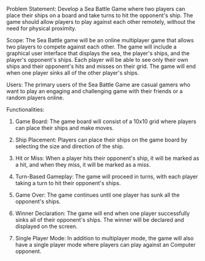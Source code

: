 Problem Statement:
Develop a Sea Battle Game where two players can place their ships on a board and take turns to hit the opponent's ship. The game should allow players to play against each other remotely, without the need for physical proximity.

Scope:
The Sea Battle game will be an online multiplayer game that allows two players to compete against each other. The game will include a graphical user interface that displays the sea, the player's ships, and the player's opponent's ships. Each player will be able to see only their own ships and their opponent's hits and misses on their grid. The game will end when one player sinks all of the other player's ships.

Users:
The primary users of the Sea Battle Game are casual gamers who want to play an engaging and challenging game with their friends or a random players online.


Functionalities:
1. Game Board: The game board will consist of a 10x10 grid where players can place their ships and make moves.

2. Ship Placement: Players can place their ships on the game board by selecting the size and direction of the ship.

3. Hit or Miss: When a player hits their opponent's ship, it will be marked as a hit, and when they miss, it will be marked as a miss.

4. Turn-Based Gameplay: The game will proceed in turns, with each player taking a turn to hit their opponent's ships.

5. Game Over: The game continues until one player has sunk all the opponent's ships.

6. Winner Declaration: The game will end when one player successfully sinks all of their opponent's ships. The winner will be declared and displayed on the screen.

7. Single Player Mode: In addition to multiplayer mode, the game will also have a single player mode where players can play against an Computer opponent.
